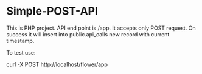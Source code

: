 # Simple-POST-API

This is PHP project. API end point is /app. It accepts only POST request. On success it will insert into public.api_calls new record with current timestamp.

To test use:

curl -X POST http://localhost/flower/app
